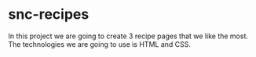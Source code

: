 # snc-recipes

In this project we are going to create 3 recipe pages that we like the most. The technologies we are going to use is HTML and CSS.
